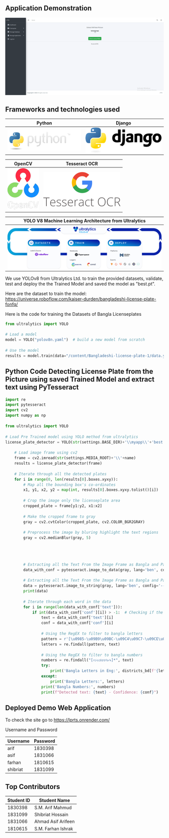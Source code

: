 ## Application Demonstration
![Demo](README_MD/brave_AdPuw7W7F2.gif)

## Frameworks and technologies used

| Python | Django |
|----------|----------|
|  ![Python](README_MD/python.png)    | ![Django](README_MD/django.png)   |


| OpenCV | Tesseract OCR |
|----------|----------|
|  ![Open CV](README_MD/opencv.webp)    | ![Tesseract OCR](README_MD/tesseract_ocr.png)   |


| YOLO V8 Machine Learning Architecture from Ultralytics |
|--------------------------------------------------------|
|  ![YOLOv8 from Ultralytics](README_MD/yolov8.png)  |



We use YOLOv8 from Ultralytics Ltd. to train the provided datasets, validate, test and deploy the the Trained Model and saved the model as "best.pt". 


Here are the dataset to train the model: https://universe.roboflow.com/kaiser-durden/bangladeshi-license-plate-fonfq/


Here is the code for training the Datasets of Bangla Licenseplates
```python
from ultralytics import YOLO

# Load a model
model = YOLO("yolov8n.yaml")  # build a new model from scratch

# Use the model
results = model.train(data="/content/Bangladeshi-license-plate-1/data.yaml", epochs=100)  # train the model
```

## Python Code Detecting License Plate from the Picture using saved Trained Model and extract text using PyTesseract
```python
import re
import pytesseract
import cv2
import numpy as np

from ultralytics import YOLO

# Load Pre Trained model using YOLO method from ultralytics 
license_plate_detector = YOLO(str(settings.BASE_DIR)+'\\myapp\\'+'best.pt')

    # Load image frame using cv2
    frame = cv2.imread(str(settings.MEDIA_ROOT)+'\\'+name)
    results = license_plate_detector(frame)

    # Iterate through all the detected plates
    for i in range(0, len(results[0].boxes.xyxy)):
        # Map all the bounding box's co-ordinates
        x1, y1, x2, y2 = map(int, results[0].boxes.xyxy.tolist()[i])
        
        # Crop the image only the licenseplate area
        cropped_plate = frame[y1:y2, x1:x2]

        # Make the cropped frame to gray
        gray = cv2.cvtColor(cropped_plate, cv2.COLOR_BGR2GRAY)

        # Preprocess the image by bluring highlight the text regions
        gray = cv2.medianBlur(gray, 5)

    
    
    
        # Extracting all the Text From the Image Frame as Bangla and Parse it to the Data Frame/ Dictionary
        data_with_conf = pytesseract.image_to_data(gray, lang='ben', config='--psm 6', output_type=pytesseract.Output.DICT)
        
        # Extracting all the Text From the Image Frame as Bangla and Parse it to the String
        data = pytesseract.image_to_string(gray, lang='ben', config='--psm 6')
        print(data)

        # Iterate through each word in the data
        for i in range(len(data_with_conf['text'])):
            if int(data_with_conf['conf'][i]) > -1:  # Checking if the confidence is valid
                text = data_with_conf['text'][i]
                conf = data_with_conf['conf'][i]
                
                # Using the RegEX to filter to bangla letters
                pattern = r'[\u0985-\u09B9\u09BC-\u09C4\u09C7-\u09CE\u09D7\u09DC-\u09E3]+'
                letters = re.findall(pattern, text)
                
                # Using the RegEX to filter to bangla numbers
                numbers = re.findall("[০১২৩৪৫৬৭৮৯]*", text)
                try:
                    print('Bangla Letters in Eng:', districts_bd[f'{letters}'])
                except:
                    print('Bangla Letters:', letters)
                print('Bangla Numbers:', numbers)
                print(f"Detected text: {text} - Confidence: {conf}")

```


## Deployed Demo Web Application
To check the site go to https://lprts.onrender.com/

Username and Password


| Username | Password |
|----------|----------|
|  arif  |  1830398  |
|  asif  |  1831066  |
|  farhan  |  1810615  |
|  shibriat  |  1831099  |


## Top Contributors
| Student ID | Student Name |
|----------|----------|
|  1830398  |  S.M. Arif Mahmud  |
|  1831099  |  Shibriat Hossain  |
|  1831066  |  Ahmad Asif Arifeen  |
|  1810615  |  S.M. Farhan Ishrak  |



